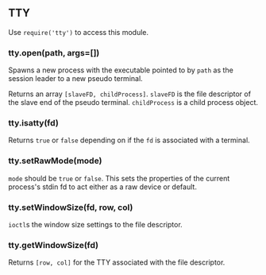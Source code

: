 ## TTY

Use `require('tty')` to access this module.


### tty.open(path, args=[])

Spawns a new process with the executable pointed to by `path` as the session
leader to a new pseudo terminal.

Returns an array `[slaveFD, childProcess]`. `slaveFD` is the file descriptor
of the slave end of the pseudo terminal. `childProcess` is a child process
object.


### tty.isatty(fd)

Returns `true` or `false` depending on if the `fd` is associated with a
terminal.


### tty.setRawMode(mode)

`mode` should be `true` or `false`. This sets the properties of the current
process's stdin fd to act either as a raw device or default.


### tty.setWindowSize(fd, row, col)

`ioctl`s the window size settings to the file descriptor.


### tty.getWindowSize(fd)

Returns `[row, col]` for the TTY associated with the file descriptor.


